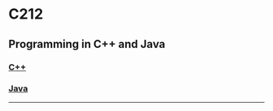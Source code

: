 # C212
## Programming in C++ and Java
### [C++](#C++Half/README.md)
### [Java](#JavaHalf/README.md)
----